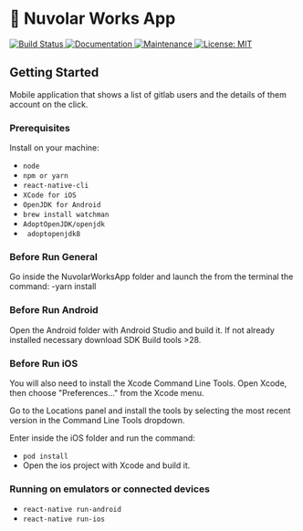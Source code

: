# :space_invader: Nuvolar Works App 

<p>
  <a href="https://travis-ci.org/react-native-community/react-native-template-typescript">
    <img alt="Build Status" src="https://img.shields.io/travis/react-native-community/react-native-template-typescript.svg" target="_blank" />
  </a>
  <a href="https://github.com/react-native-community/react-native-template-typescript#readme">
    <img alt="Documentation" src="https://img.shields.io/badge/documentation-yes-brightgreen.svg" target="_blank" />
  </a>
  <a href="https://github.com/react-native-community/react-native-template-typescript/graphs/commit-activity">
    <img alt="Maintenance" src="https://img.shields.io/badge/Maintained%3F-yes-green.svg" target="_blank" />
  </a>
  <a href="https://github.com/react-native-community/react-native-template-typescript/blob/master/LICENSE">
    <img alt="License: MIT" src="https://img.shields.io/badge/License-MIT-yellow.svg" target="_blank" />
  </a>
</p>

## Getting Started
Mobile application that shows a list of gitlab users and the details of them account on the click.
### Prerequisites

Install on your machine:
- `node`
- `npm or yarn`
- `react-native-cli`
- `XCode for iOS`
- `OpenJDK for Android`
- `brew install watchman`
-  `AdoptOpenJDK/openjdk`
- ` adoptopenjdk8`
### Before Run General
Go inside the NuvolarWorksApp folder and launch the from the terminal the command:
-yarn install

### Before Run Android
Open the Android folder with Android Studio and build it.
If not already installed necessary download SDK Build tools >28.

### Before Run iOS
You will also need to install the Xcode Command Line Tools. 
Open Xcode, then choose "Preferences..." from the Xcode menu. 

Go to the Locations panel and install the tools by selecting the most recent version in the Command Line Tools dropdown.

Enter inside the iOS folder and run the command:
- `pod install  `
- Open the ios project with Xcode and build it.

### Running on emulators or connected devices 

- `react-native run-android`
- `react-native run-ios`
